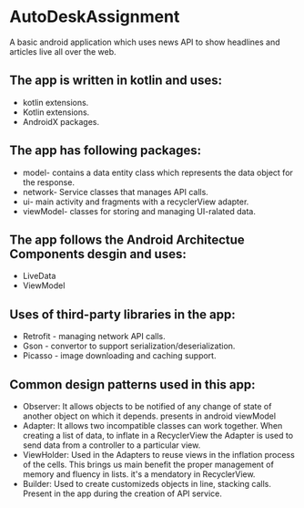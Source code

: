 	
# AutoDeskAssignment

A basic android application which uses news API to show headlines and articles live all over the web.

## The app is written in kotlin and uses:

* kotlin extensions.
* Kotlin extensions.
* AndroidX packages.

## The app has following packages:

* model- contains a data entity class which represents the data object for the response.
* network- Service classes that manages API calls.
* ui- main activity and fragments with a recyclerView adapter.
* viewModel- classes for storing and managing UI-ralated data.

## The app follows the Android Architectue Components desgin and uses:

* LiveData
* ViewModel

## Uses of third-party libraries in the app:

* Retrofit - managing network API calls.
* Gson - convertor to support serialization/deserialization.
* Picasso - image downloading and caching support.

## Common design patterns used in this app:

* Observer: It allows objects to be notified of any change of state of another object on which it depends. 
  presents in android viewModel
* Adapter: It allows two incompatible classes can work together. When creating a list of data, to inflate in a RecyclerView the Adapter   is used to send data from a controller to a particular view.
* ViewHolder: Used in the Adapters to reuse views in the inflation process of the cells. This brings us main benefit the proper    	   management of memory and fluency in lists. it's a mendatory in RecyclerView.
* Builder: Used to create customizeds objects in line, stacking calls. Present in the app during the creation of API service.


